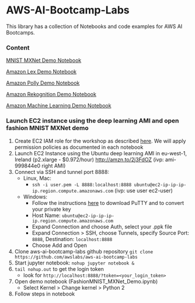 # AWS-AI-Bootcamp-Labs
This library has a collection of Notebooks and code examples for AWS AI Bootcamps.

### Content

[MNIST MXNet Demo Notebook](Notebooks/FashionMNIST_MXNet_Demo.ipynb)

[Amazon Lex Demo Notebook](Notebooks/Lex_Demo.ipynb)

[Amazon Polly Demo Notebook](Notebooks/Polly_Demo.ipynb)

[Amazon Rekognition Demo Notebook](Notebooks/Rekognition_Demo.ipynb)

[Amazon Machine Learning Demo Notebook](Notebooks/AmazonML_Demo.ipynb)

### Launch EC2 instance using the deep learning AMI and open fashion MNIST MXNet demo

1. Create EC2 IAM role for the workshop as described [here](http://docs.aws.amazon.com/AWSEC2/latest/UserGuide/iam-roles-for-amazon-ec2.html#create-iam-role). We will apply permission policies as documented in each notebook
2. Launch EC2 Instance using the Ubuntu deep learning AMI in eu-west-1, Ireland (p2.xlarge - $0.972/hour) http://amzn.to/2j3FdOZ
(ivp: ami-999844e0 right AMI)
3. Connect via SSH and tunnel port 8888:
    * Linux, Mac:
        - `ssh -i user.pem -L 8888:localhost:8888 ubuntu@ec2-ip-ip-ip-ip.region.compute.amazonaws.com` (ivp: use user ec2-user)
    * Windows: 
        - Follow the instructions [here](http://docs.aws.amazon.com/AWSEC2/latest/UserGuide/putty.html) to download PuTTY and to convert your private key
        - Host Name: `ubuntu@ec2-ip-ip-ip-ip.region.compute.amazonaws.com`
        - Expand Connection and choose Auth, select your .ppk file
        - Expand Connection > SSH, choose Tunnels, specify Source Port: `8888`, Destination: `localhost:8888`
        - Choose Add and Open
4. Clone aws-ai-bootcamp-labs github repository `git clone https://github.com/awslabs/aws-ai-bootcamp-labs`
5. Start jupyter notebook: `nohup jupyter notebook &`
6. `tail nohup.out` to get the login token
    * look for `http://localhost:8888/?token=<your_login_token>`
7. Open demo notebook (FashionMNIST_MXNet_Demo.ipynb)
    * Select Kernel > Change kernel > Python 2
8. Follow steps in notebook
